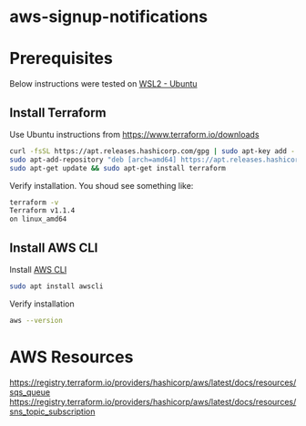 # aws-signup-notifications

# Prerequisites
Below instructions were tested on [WSL2 - Ubuntu](https://ubuntu.com/wsl)
## Install Terraform
Use Ubuntu instructions from https://www.terraform.io/downloads
```bash
curl -fsSL https://apt.releases.hashicorp.com/gpg | sudo apt-key add -
sudo apt-add-repository "deb [arch=amd64] https://apt.releases.hashicorp.com $(lsb_release -cs) main"
sudo apt-get update && sudo apt-get install terraform
```

Verify installation. You shoud see something like:
```bash
terraform -v
Terraform v1.1.4
on linux_amd64
```

## Install AWS CLI 
Install [AWS CLI](https://aws.amazon.com/cli/)
```bash
sudo apt install awscli
```

Verify installation
```bash
aws --version
```

# AWS Resources
https://registry.terraform.io/providers/hashicorp/aws/latest/docs/resources/sqs_queue
https://registry.terraform.io/providers/hashicorp/aws/latest/docs/resources/sns_topic_subscription
